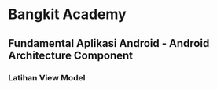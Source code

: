 ﻿# Bangkit Academy
## Fundamental Aplikasi Android - Android Architecture Component
### Latihan View Model
